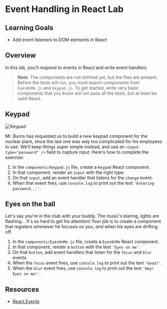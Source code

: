 # Event Handling in React Lab

## Learning Goals

- Add event listeners to DOM elements in React

## Overview

In this lab, you'll respond to events in React and write event handlers.

> **Note**: The components are not defined yet, but the files are present.
> Before the tests will run, you must export components from `EyesOnMe.js` and
> `Keypad.js`. To get started, write very basic components that you _know_ will
> not pass all the tests, but at least be valid React.

## Keypad

![Keypad](https://media.giphy.com/media/3o6MbdTboTFWOUsLkc/giphy.gif)

Mr. Burns has requested us to build a new keypad component for the nuclear
plant, since the last one was way too complicated for his employees to use.
We'll keep things super simple instead, and use an `<input type="password" />`
field to capture input. Here's how to complete the exercise:

1. In the `components/Keypad.js` file, create a `Keypad` React component.
2. In that component, render an `input` with the right type.
3. On that `input`, add an event handler that listens for the `change` event.
4. When that event fires, use `console.log` to print out the text `'Entering password...'`.

## Eyes on the ball

Let's say you're in the club with your buddy. The music's blaring, lights are
flashing... It's so hard to get his attention! Your job is to create a component
that registers whenever he focuses on you, _and_ when his eyes are drifting off.

1. In the `components/EyesOnMe.js` file, create a `EyesOnMe` React component.
2. In that component, render a `button` with the text `'Eyes on me'`.
3. On that `button`, add event handlers that listen for the `focus` and `blur` events.
4. When the `focus` event fires, use `console.log` to print out the text `'Good!'`.
5. When the `blur` event fires, use `console.log` to print out the text `'Hey! Eyes on me!'`.

## Resources

- [React Events](https://reactjs.org/docs/events.html)
